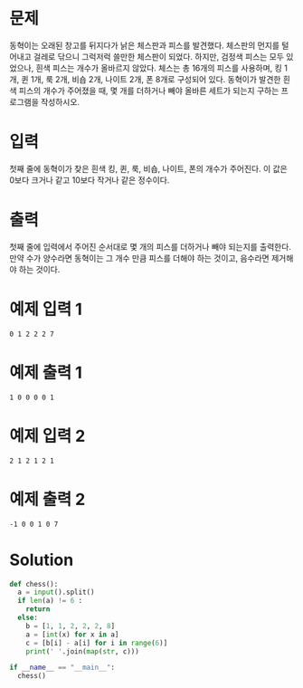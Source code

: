 # 문제
동혁이는 오래된 창고를 뒤지다가 낡은 체스판과 피스를 발견했다.
체스판의 먼지를 털어내고 걸레로 닦으니 그럭저럭 쓸만한 체스판이 되었다. 하지만, 검정색 피스는 모두 있었으나,
흰색 피스는 개수가 올바르지 않았다.
체스는 총 16개의 피스를 사용하며, 킹 1개, 퀸 1개, 룩 2개, 비숍 2개, 나이트 2개, 폰 8개로 구성되어 있다.
동혁이가 발견한 흰색 피스의 개수가 주어졌을 때, 몇 개를 더하거나 빼야 올바른 세트가 되는지 구하는 프로그램을 작성하시오.

# 입력
첫째 줄에 동혁이가 찾은 흰색 킹, 퀸, 룩, 비숍, 나이트, 폰의 개수가 주어진다. 이 값은 0보다 크거나 같고 10보다 작거나 같은 정수이다.

# 출력
첫째 줄에 입력에서 주어진 순서대로 몇 개의 피스를 더하거나 빼야 되는지를 출력한다. 
만약 수가 양수라면 동혁이는 그 개수 만큼 피스를 더해야 하는 것이고, 음수라면 제거해야 하는 것이다.

# 예제 입력 1 
    0 1 2 2 2 7
# 예제 출력 1 
    1 0 0 0 0 1
# 예제 입력 2 
    2 1 2 1 2 1
# 예제 출력 2 
    -1 0 0 1 0 7
# Solution
```python
def chess():
  a = input().split()
  if len(a) != 6 :
    return
  else: 
    b = [1, 1, 2, 2, 2, 8]
    a = [int(x) for x in a]
    c = [b[i] - a[i] for i in range(6)]
    print(' '.join(map(str, c)))

if __name__ == "__main__":
  chess()
```
